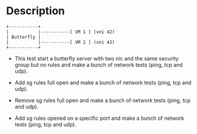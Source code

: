# Description

```
+-----------+
|           |-----------[ VM 1 ] (vni 42)
| Butterfly |
|           |-----------[ VM 2 ] (vni 42)
+-----------+

```

- This test start a butterfly server with two nic and
the same security group but no rules and make a bunch
of network tests (ping, tcp and udp).

- Add sg rules full open and make a bunch of network
tests (ping, tcp and udp).

- Remove sg rules full open and make a bunch of network
tests (ping, tcp and udp).

- Add sg rules opened on a specific port and make a bunch
of network tests (ping, tcp and udp).

